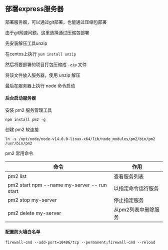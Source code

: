 ## 部署express服务器
部署服务器，可以通过git部署，也能通过压缩包部署

由于git网速问题，这里选择通过压缩包部署

先安装解压工具unzip

在centos上执行 ```yum install unzip```

然后将要部署的项目打包压缩成 ```.zip``` 文件

将该文件放入服务器，使用 unzip 解压

最后在服务器上执行 node 命令启动

#### 后台启动服务器
安装 pm2 服务管理工具
```
npm install pm2 -g
```

创建 pm2 软连接
```
ln -s /opt/node/node-v14.0.0-linux-x64/lib/node_modules/pm2/bin/pm2 /usr/bin/pm2
```
pm2 常用命令

| 命令 | 作用 |
| --- | --- |
| pm2 list | 查看服务列表 |
| pm2 start npm --name my-server -- run start | 以指定命令运行服务 |
| pm2 stop my-server | 停止指定服务 |
| pm2 delete my-server | 从pm2列表中删除服务 |

#### 配置防火墙白名单
```
firewall-cmd --add-port=10406/tcp --permanent;firewall-cmd --reload
```
